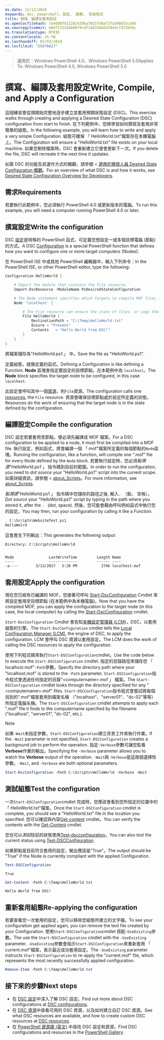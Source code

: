 ```yaml
---
ms.date: 12/12/2018
keywords: dsc，powershell，設定、 服務、 安裝程式
title: 撰寫、編譯及套用設定
ms.openlocfilehash: fa4d98fd12202439ba7025fd8af3fa398653ca05
ms.sourcegitcommit: b6871f21bd666f9cd71dd336bb3f844cf472b56c
ms.translationtype: MTE95
ms.contentlocale: zh-TW
ms.lasthandoff: 02/03/2019
ms.locfileid: "55676627"
---
```

> <span data-ttu-id="878ab-103">適用於：Windows PowerShell 4.0、Windows PowerShell 5.0</span><span class="sxs-lookup"><span data-stu-id="878ab-103">Applies To: Windows PowerShell 4.0, Windows PowerShell 5.0</span></span>

# <a name="write-compile-and-apply-a-configuration"></a><span data-ttu-id="878ab-104">撰寫、編譯及套用設定</span><span class="sxs-lookup"><span data-stu-id="878ab-104">Write, Compile, and Apply a Configuration</span></span>

<span data-ttu-id="878ab-105">這個練習會從頭開始完整地逐步建立並套用預期狀態設定 (DSC)。</span><span class="sxs-lookup"><span data-stu-id="878ab-105">This exercise walks through creating and applying a Desired State Configuration (DSC) configuration from start to finish.</span></span>
<span data-ttu-id="878ab-106">在下列範例中，您將學習如何撰寫及套用非常簡單的組態。</span><span class="sxs-lookup"><span data-stu-id="878ab-106">In the following example, you will learn how to write and apply a very simple Configuration.</span></span> <span data-ttu-id="878ab-107">組態可確保 「 HelloWorld.txt"檔案存在本機電腦上。</span><span class="sxs-lookup"><span data-stu-id="878ab-107">The Configuration will ensure a "HelloWorld.txt" file exists on your local machine.</span></span> <span data-ttu-id="878ab-108">如果您刪除檔案時，DSC 會重新建立它便會更新下一次。</span><span class="sxs-lookup"><span data-stu-id="878ab-108">If you delete the file, DSC will recreate it the next time it updates.</span></span>

<span data-ttu-id="878ab-109">如需 DSC 的功能及其運作方式的概觀，請參閱 <<c0> [ 適用於開發人員 Desired State Configuration 概觀](../overview/overview.md)。</span><span class="sxs-lookup"><span data-stu-id="878ab-109">For an overview of what DSC is and how it works, see [Desired State Configuration Overview for Developers](../overview/overview.md).</span></span>

## <a name="requirements"></a><span data-ttu-id="878ab-110">需求</span><span class="sxs-lookup"><span data-stu-id="878ab-110">Requirements</span></span>

<span data-ttu-id="878ab-111">若要執行此範例中，您必須執行 PowerShell 4.0 或更新版本的電腦。</span><span class="sxs-lookup"><span data-stu-id="878ab-111">To run this example, you will need a computer running PowerShell 4.0 or later.</span></span>

## <a name="write-the-configuration"></a><span data-ttu-id="878ab-112">撰寫設定</span><span class="sxs-lookup"><span data-stu-id="878ab-112">Write the configuration</span></span>

<span data-ttu-id="878ab-113">DSC [設定](configurations.md)是特殊的 PowerShell 函式，可定義您想設定一或多個目標電腦 (節點) 的方式。</span><span class="sxs-lookup"><span data-stu-id="878ab-113">A DSC [Configuration](configurations.md) is a special PowerShell function that defines how you want to configure one or more target computers (Nodes).</span></span>

<span data-ttu-id="878ab-114">在 PowerShell ISE 中或其他 PowerShell 編輯器中，輸入下列命令：</span><span class="sxs-lookup"><span data-stu-id="878ab-114">In the PowerShell ISE, or other PowerShell editor, type the following:</span></span>

```powershell
Configuration HelloWorld {

    # Import the module that contains the File resource.
    Import-DscResource -ModuleName PsDesiredStateConfiguration

    # The Node statement specifies which targets to compile MOF files for, when this configuration is executed.
    Node 'localhost' {

        # The File resource can ensure the state of files, or copy them from a source to a destination with persistent updates.
        File HelloWorld {
            DestinationPath = "C:\Temp\HelloWorld.txt"
            Ensure = "Present"
            Contents   = "Hello World from DSC!"
        }
    }
}
```

<span data-ttu-id="878ab-115">將檔案儲存為"HelloWorld.ps1 」 中。</span><span class="sxs-lookup"><span data-stu-id="878ab-115">Save the file as "HelloWorld.ps1".</span></span>

<span data-ttu-id="878ab-116">定義組態，就像定義的函式。</span><span class="sxs-lookup"><span data-stu-id="878ab-116">Defining a Configuration is like defining a Function.</span></span> <span data-ttu-id="878ab-117">**Node** 區塊會指定要設定的目標節點，在本範例中為 `localhost`。</span><span class="sxs-lookup"><span data-stu-id="878ab-117">The **Node** block specifies the target node to be configured, in this case `localhost`.</span></span>

<span data-ttu-id="878ab-118">此設定會呼叫其中一個[資源](../resources/resources.md)，則`File`資源。</span><span class="sxs-lookup"><span data-stu-id="878ab-118">The configuration calls one [resources](../resources/resources.md), the `File` resource.</span></span> <span data-ttu-id="878ab-119">資源會確保目標節點處於設定所定義的狀態。</span><span class="sxs-lookup"><span data-stu-id="878ab-119">Resources do the work of ensuring that the target node is in the state defined by the configuration.</span></span>

## <a name="compile-the-configuration"></a><span data-ttu-id="878ab-120">編譯設定</span><span class="sxs-lookup"><span data-stu-id="878ab-120">Compile the configuration</span></span>

<span data-ttu-id="878ab-121">DSC 設定若要套用至節點，便必須先編譯成 MOF 檔案。</span><span class="sxs-lookup"><span data-stu-id="878ab-121">For a DSC configuration to be applied to a node, it must first be compiled into a MOF file.</span></span>
<span data-ttu-id="878ab-122">執行設定，例如函式，將會編譯一個 「.mof"檔案所定義的每個節點的`Node`區塊。</span><span class="sxs-lookup"><span data-stu-id="878ab-122">Running the configuration, like a function, will compile one ".mof" file for every Node defined by the `Node` block.</span></span>
<span data-ttu-id="878ab-123">若要執行設定時，您必須*點溯源*"HelloWorld.ps1 」 指令碼到目前的範圍。</span><span class="sxs-lookup"><span data-stu-id="878ab-123">In order to run the configuration, you need to *dot source* your "HelloWorld.ps1" script into the current scope.</span></span>
<span data-ttu-id="878ab-124">如需詳細資訊，請參閱 < [about_Scripts](/powershell/module/microsoft.powershell.core/about/about_scripts?view=powershell-6#script-scope-and-dot-sourcing)。</span><span class="sxs-lookup"><span data-stu-id="878ab-124">For more information, see [about_Scripts](/powershell/module/microsoft.powershell.core/about/about_scripts?view=powershell-6#script-scope-and-dot-sourcing).</span></span>

<span data-ttu-id="878ab-125">*點溯源*"HelloWorld.ps1 」 指令碼中您儲存的路徑之後, 輸入`. `（點、 空格）。</span><span class="sxs-lookup"><span data-stu-id="878ab-125">*Dot source* your "HelloWorld.ps1" script by typing in the path where you stored it, after the `. ` (dot, space).</span></span> <span data-ttu-id="878ab-126">然後，您可能會藉由呼叫例如函式中執行您的設定。</span><span class="sxs-lookup"><span data-stu-id="878ab-126">You may then, run your configuration by calling it like a Function.</span></span>

```powershell
. C:\Scripts\WebsiteTest.ps1
HelloWolrd
```

<span data-ttu-id="878ab-127">這會產生下列輸出：</span><span class="sxs-lookup"><span data-stu-id="878ab-127">This generates the following output:</span></span>

```output
Directory: C:\Scripts\HelloWorld


Mode                LastWriteTime         Length Name
----                -------------         ------ ----
-a----        3/13/2017   5:20 PM           2746 localhost.mof
```

## <a name="apply-the-configuration"></a><span data-ttu-id="878ab-128">套用設定</span><span class="sxs-lookup"><span data-stu-id="878ab-128">Apply the configuration</span></span>

<span data-ttu-id="878ab-129">現在您已經有已編譯的 MOF，您接著可呼叫 [Start-DscConfiguration](/powershell/module/psdesiredstateconfiguration/start-dscconfiguration) Cmdlet 來將設定套用至目標節點 (在本範例中為本機電腦)。</span><span class="sxs-lookup"><span data-stu-id="878ab-129">Now that you have the compiled MOF, you can apply the configuration to the target node (in this case, the local computer) by calling the [Start-DscConfiguration](/powershell/module/psdesiredstateconfiguration/start-dscconfiguration) cmdlet.</span></span>

<span data-ttu-id="878ab-130">`Start-DscConfiguration` Cmdlet 會告知[本機設定管理員 (LCM)](../managing-nodes/metaConfig.md)，DSC，以套用組態的引擎。</span><span class="sxs-lookup"><span data-stu-id="878ab-130">The `Start-DscConfiguration` cmdlet tells the [Local Configuration Manager (LCM)](../managing-nodes/metaConfig.md), the engine of DSC, to apply the configuration.</span></span>
<span data-ttu-id="878ab-131">LCM 會呼叫 DSC 資源以套用設定。</span><span class="sxs-lookup"><span data-stu-id="878ab-131">The LCM does the work of calling the DSC resources to apply the configuration.</span></span>

<span data-ttu-id="878ab-132">使用下列程式碼來執行`Start-DSCConfiguration`cmdlet。</span><span class="sxs-lookup"><span data-stu-id="878ab-132">Use the code below to execute the `Start-DSCConfiguration` cmdlet.</span></span> <span data-ttu-id="878ab-133">指定的目錄路徑來儲存您 「 localhost.mof"`-Path`參數。</span><span class="sxs-lookup"><span data-stu-id="878ab-133">Specify the directory path where your "localhost.mof" is stored to the `-Path` parameter.</span></span> <span data-ttu-id="878ab-134">`Start-DSCConfiguration`指令程式會透過任何指定的目錄"\<computername\>.mof 」 檔案。</span><span class="sxs-lookup"><span data-stu-id="878ab-134">The `Start-DSCConfiguration` cmdlet looks through the directory specified for any "\<computername\>.mof" files.</span></span> <span data-ttu-id="878ab-135">`Start-DSCConfiguration`指令程式會嘗試將每個找到的".mof"檔案套用到檔案名稱 （"localhost"、"server01"、"dc-02"等等） 所指定電腦名稱。</span><span class="sxs-lookup"><span data-stu-id="878ab-135">The `Start-DSCConfiguration` cmdlet attempts to apply each ".mof" file it finds to the computername specified by the filename ("localhost", "server01", "dc-02", etc.).</span></span>

> [!NOTE]
> <span data-ttu-id="878ab-136">如果`-Wait`未指定參數，`Start-DSCConfiguration`建立背景工作來執行作業。</span><span class="sxs-lookup"><span data-stu-id="878ab-136">If the `-Wait` parameter is not specified, `Start-DSCConfiguration` creates a background job to perform the operation.</span></span> <span data-ttu-id="878ab-137">指定`-Verbose`參數可讓您監看**Verbose**作業的輸出。</span><span class="sxs-lookup"><span data-stu-id="878ab-137">Specifying the `-Verbose` parameter allows you to watch the **Verbose** output of the operation.</span></span> <span data-ttu-id="878ab-138">`-Wait`與`-Verbose`是這兩個選擇性參數。</span><span class="sxs-lookup"><span data-stu-id="878ab-138">`-Wait`, and `-Verbose` are both optional parameters.</span></span>

```powershell
Start-DscConfiguration -Path C:\Scripts\HelloWorld -Verbose -Wait
```

## <a name="test-the-configuration"></a><span data-ttu-id="878ab-139">測試組態</span><span class="sxs-lookup"><span data-stu-id="878ab-139">Test the configuration</span></span>

<span data-ttu-id="878ab-140">一次`Start-DSCConfiguration`cmdlet 完成時，您應該會看到您所指定的位置中的 「 HelloWorld.txt"檔案。</span><span class="sxs-lookup"><span data-stu-id="878ab-140">Once the `Start-DSCConfiguration` cmdlet is complete, you should see a "HelloWorld.txt" file in the location you specified.</span></span> <span data-ttu-id="878ab-141">您可以確認與內容[Get-content](/powershell/module/microsoft.powershell.management/get-content) cmdlet。</span><span class="sxs-lookup"><span data-stu-id="878ab-141">You can verify the contents with the [Get-Content](/powershell/module/microsoft.powershell.management/get-content) cmdlet.</span></span>

<span data-ttu-id="878ab-142">您也可以*測試*目前的狀態使用[Test-dscconfiguration](/powershell/module/psdesiredstateconfiguration/Test-DSCConfiguration)。</span><span class="sxs-lookup"><span data-stu-id="878ab-142">You can also *test* the current status using [Test-DSCConfiguration](/powershell/module/psdesiredstateconfiguration/Test-DSCConfiguration).</span></span>

<span data-ttu-id="878ab-143">如果節點是目前符合套用的設定，輸出應該是"True"。</span><span class="sxs-lookup"><span data-stu-id="878ab-143">The output should be "True" if the Node is currently compliant with the applied Configuration.</span></span>

```powershell
Test-DSCConfiguration
```

```output
True
```

```powershell
Get-Content -Path C:\Temp\HelloWorld.txt
```

```output
Hello World from DSC!
```

## <a name="re-applying-the-configuration"></a><span data-ttu-id="878ab-144">重新套用組態</span><span class="sxs-lookup"><span data-stu-id="878ab-144">Re-applying the configuration</span></span>

<span data-ttu-id="878ab-145">若要查看您一次套用的設定，您可以移除您組態所建立的文字檔。</span><span class="sxs-lookup"><span data-stu-id="878ab-145">To see your configuration get applied again, you can remove the text file created by your Configuration.</span></span> <span data-ttu-id="878ab-146">使用`Start-DSCConfiguration`cmdlet 搭配`-UseExisting`參數。</span><span class="sxs-lookup"><span data-stu-id="878ab-146">The use the `Start-DSCConfiguration` cmdlet with the `-UseExisting` parameter.</span></span> <span data-ttu-id="878ab-147">`-UseExisting`參數會指示`Start-DSCConfiguration`來重新套用 「 current.mof"檔案，表示最近成功套用設定。</span><span class="sxs-lookup"><span data-stu-id="878ab-147">The `-UseExisting` parameter instructs `Start-DSCConfiguration` to re-apply the "current.mof" file, which represents the most recently successfully applied configuration.</span></span>

```powershell
Remove-Item -Path C:\Temp\HelloWorld.txt
```

## <a name="next-steps"></a><span data-ttu-id="878ab-148">接下來的步驟</span><span class="sxs-lookup"><span data-stu-id="878ab-148">Next steps</span></span>

- <span data-ttu-id="878ab-149">在 [DSC 設定](configurations.md)中深入了解 DSC 設定。</span><span class="sxs-lookup"><span data-stu-id="878ab-149">Find out more about DSC configurations at [DSC configurations](configurations.md).</span></span>
- <span data-ttu-id="878ab-150">在 [DSC 資源](../resources/resources.md)中查看可用的 DSC 資源，以及如何建立自訂 DSC 資源。</span><span class="sxs-lookup"><span data-stu-id="878ab-150">See what DSC resources are available, and how to create custom DSC resources at [DSC resources](../resources/resources.md).</span></span>
- <span data-ttu-id="878ab-151">在 [PowerShell 資源庫 (英文)](https://www.powershellgallery.com/) 中尋找 DSC 設定和資源。</span><span class="sxs-lookup"><span data-stu-id="878ab-151">Find DSC configurations and resources in the [PowerShell Gallery](https://www.powershellgallery.com/).</span></span>
